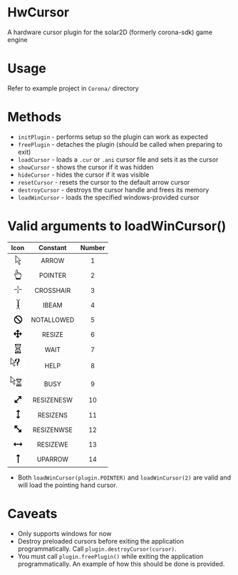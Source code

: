 # HwCursor
A hardware cursor plugin for the solar2D (formerly corona-sdk) game engine

# Usage
Refer to example project in ```Corona/``` directory

# Methods

- ```initPlugin``` - performs setup so the plugin can work as expected
- ```freePlugin``` - detaches the plugin (should be called when preparing to exit)
- ```loadCursor``` - loads a ```.cur``` or ```.ani``` cursor file and sets it as the cursor
- ```showCursor``` - shows the cursor if it was hidden
- ```hideCursor``` - hides the cursor if it was visible
- ```resetCursor``` - resets the cursor to the default arrow cursor
- ```destroyCursor``` - destroys the cursor handle and frees its memory
- ```loadWinCursor``` - loads the specified windows-provided cursor

# Valid arguments to loadWinCursor()

**Icon**|**Constant**|**Number**
:-----:|:-----:|:-----:
![arrow](docs/arrow.png)|ARROW|1
![pointer](docs/pointer.png)|POINTER|2
![crosshair](docs/crosshair.png)|CROSSHAIR|3
![ibeam](docs/ibeam.png)|IBEAM|4
![notallowed](docs/notallowed.png)|NOTALLOWED|5
![resize](docs/resize.png)|RESIZE|6
![wait](docs/wait.png)|WAIT|7
![help](docs/help.png)|HELP|8
![busy](docs/busy.png)|BUSY|9
![resizenesw](docs/resizenesw.png)|RESIZENESW|10
![resizens](docs/resizens.png)|RESIZENS|11
![resizenwse](docs/resizenwse.png)|RESIZENWSE|12
![resizewe](docs/resizewe.png)|RESIZEWE|13
![uparrow](docs/uparrow.png)|UPARROW|14

- Both ```loadWinCursor(plugin.POINTER)``` and ```loadWinCursor(2)``` are valid and will load the pointing hand cursor.

# Caveats
- Only supports windows for now
- Destroy preloaded cursors before exiting the application programmatically. Call ```plugin.destroyCursor(cursor)```.
- You must call ```plugin.freePlugin()``` while exiting the application programmatically. An example of how this should be done is provided.